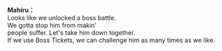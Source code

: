 # 

  
**Mahiru：**  
Looks like we unlocked a boss battle.  
 We gotta stop him from makin'  
people suffer. Let's take him down together.  
If we use Boss Tickets, we can challenge him as many times as we like.  
